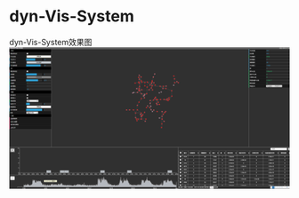 # dyn-Vis-System
dyn-Vis-System效果图
![Image text](https://github.com/ZhangLangZhong/dyn-Vis-System-master/blob/master/static/img/1.PNG)
